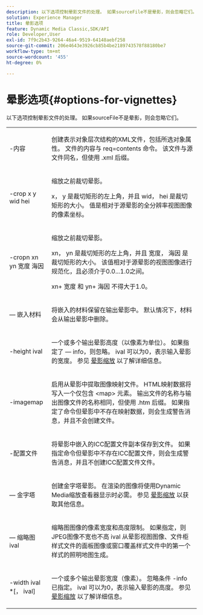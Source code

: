 ```yaml
---
description: 以下选项控制晕影文件的处理。 如果sourceFile不是晕影，则会忽略它们。
solution: Experience Manager
title: 晕影选项
feature: Dynamic Media Classic,SDK/API
role: Developer,User
exl-id: 7f9c2b43-9264-46a4-9519-64148aebf258
source-git-commit: 206e4643e3926cb85b4be2189743578f88180be7
workflow-type: tm+mt
source-wordcount: '455'
ht-degree: 0%

---
```


# 晕影选项{#options-for-vignettes}

以下选项控制晕影文件的处理。 如果sourceFile不是晕影，则会忽略它们。

<table id="simpletable_6D0C967EB84947FBAC34B46C4BB23AF0"> 
 <tr class="strow"> 
  <td class="stentry"> <p><span class="codeph"> -内容</span> </p></td> 
  <td class="stentry"> <p>创建表示对象层次结构的XML文件，包括所选对象属性。 文件的内容与 <span class="codeph"> req=contents</span> 命令。 该文件与源文件同名，但使用 <span class="filepath"> .xml</span> 后缀。 </p></td> 
 </tr> 
 <tr class="strow"> 
  <td class="stentry"> <p><span class="codeph">-crop <span class="varname"> x</span><span class="varname"> y</span><span class="varname"> wid</span><span class="varname"> hei</span></span> </p></td> 
  <td class="stentry"> <p>缩放之前裁切晕影。 </p> <p><span class="codeph"><span class="varname"> x</span>，<span class="varname"> y</span></span> 是裁切矩形的左上角，并且 <span class="codeph"><span class="varname"> wid</span>，<span class="varname"> hei</span></span> 是裁切矩形的大小。 值是相对于源晕影的全分辨率视图图像的像素坐标。 </p></td> 
 </tr> 
 <tr class="strow"> 
  <td class="stentry"> <p><span class="codeph">-cropn <span class="varname"> xn</span><span class="varname"> yn</span><span class="varname"> 宽度</span><span class="varname"> 海因</span></span> </p> </td> 
  <td class="stentry"> <p>缩放之前裁切晕影。 </p> <p><span class="codeph"><span class="varname"> xn</span>，<span class="varname"> yn</span></span> 是裁切矩形的左上角，并且 <span class="codeph"><span class="varname"> 宽度</span>，<span class="varname"> 海因</span></span> 是裁切矩形的大小。 该值相对于源晕影的视图图像进行规范化，且必须介于0.0...1.0之间。 </p> <p><span class="codeph"><span class="varname"> xn</span></span>+<span class="codeph"><span class="varname"> 宽度</span></span> 和 <span class="codeph"><span class="varname"> yn</span></span>+<span class="codeph"><span class="varname"> 海因</span></span> 不得大于1.0。 </p></td> 
 </tr> 
 <tr class="strow"> 
  <td class="stentry"> <p><span class="codeph">  — 嵌入材料</span> </p></td> 
  <td class="stentry"> <p>将嵌入的材料保留在输出晕影中。 默认情况下，材料会从输出晕影中删除。 </p></td> 
 </tr> 
 <tr class="strow"> 
  <td class="stentry"> <p><span class="codeph">-height <span class="varname"> ival</span></span> </p></td> 
  <td class="stentry"> <p>一个或多个输出晕影高度（以像素为单位）。 如果指定了 — info，则忽略。 <span class="varname"> ival</span> 可以为0，表示输入晕影的宽度。 参见 <a href="../../../../ir-api/vntc/utilities/c-ir-vignette-converter-vntc/c-ir-vignette-scaling.md#concept-e373a29c2f954df98d704c7723804585" type="concept" format="dita" scope="local"> 晕影缩放</a> 以了解详细信息。 </p></td> 
 </tr> 
 <tr class="strow"> 
  <td class="stentry"> <p><span class="codeph"> -imagemap</span> </p></td> 
  <td class="stentry"> <p>启用从晕影中提取图像映射文件。 HTML映射数据将写入一个仅包含 <span class="codeph"> &lt;map&gt;</span> 元素。 输出文件的名称与输出图像文件的名称相同，但使用 <span class="filepath"> .htm</span> 后缀。 如果指定了命令但晕影中不存在映射数据，则会生成警告消息，并且不会创建文件。 </p></td> 
 </tr> 
 <tr class="strow"> 
  <td class="stentry"> <p><span class="codeph"> -配置文件</span> </p></td> 
  <td class="stentry"> <p>将晕影中嵌入的ICC配置文件副本保存到文件。 如果指定命令但晕影中不存在ICC配置文件，则会生成警告消息，并且不创建ICC配置文件文件。 </p></td> 
 </tr> 
 <tr class="strow"> 
  <td class="stentry"> <p><span class="codeph">  — 金字塔</span> </p></td> 
  <td class="stentry"> <p>创建金字塔晕影。 在渲染的图像将使用Dynamic Media缩放查看器显示时必需。 参见 <a href="../../../../ir-api/vntc/utilities/c-ir-vignette-converter-vntc/c-ir-vignette-scaling.md#concept-e373a29c2f954df98d704c7723804585" type="concept" format="dita" scope="local"> 晕影缩放</a> 以获取其他信息。 </p></td> 
 </tr> 
 <tr class="strow"> 
  <td class="stentry"> <p><span class="codeph"> — 缩略图 <span class="varname"> ival</span></span> </p></td> 
  <td class="stentry"> <p>缩略图图像的像素宽度和高度限制。 如果指定，则JPEG图像不宽也不高 <span class="varname"> ival</span> 从晕影视图图像、文件柜样式文件的面板图像或窗口覆盖样式文件中的第一个样式的照明地图生成。 </p></td> 
 </tr> 
 <tr class="strow"> 
  <td class="stentry"> <p><span class="codeph">-width <span class="varname"> ival</span> *[，<span class="varname"> ival</span>]</span> </p></td> 
  <td class="stentry"> <p>一个或多个输出晕影宽度（像素）。 忽略条件 <span class="codeph"> -info</span> 已指定。 <span class="varname"> ival</span> 可以为0，表示输入晕影的高度。 参见 <a href="../../../../ir-api/vntc/utilities/c-ir-vignette-converter-vntc/c-ir-vignette-scaling.md#concept-e373a29c2f954df98d704c7723804585" type="concept" format="dita" scope="local"> 晕影缩放</a> 以了解详细信息。 </p></td> 
 </tr> 
</table>
